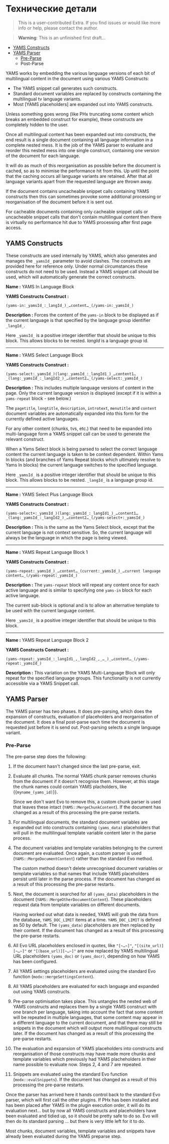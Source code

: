 Технические детали
=================

> This is a user-contributed Extra. If you find issues or would like more info or help, please contact the author.

> **Warning**: This is an unfinished first draft…

*   [YAMS Constructs](extras/yams/yams-technical-details#YAMSConstructs)
*   [YAMS Parser](extras/yams/yams-technical-details#YAMSParser)
    *   [Pre-Parse](extras/yams/yams-technical-details#PreParse)
    *   Post-Parse

YAMS works by embedding the various language versions of each bit of multilingual content in the document using various YAMS Constructs:

*   The YAMS snippet call generates such constructs.
*   Standard document variables are replaced by constructs containing the multilingual tv language variants.
*   Most \[YAMS placeholders\] are expanded out into YAMS constructs.

Unless something goes wrong (like PHx truncating some content which breaks an embedded construct for example), these constructs are completely hidden to the user.

Once all multilingual content has been expanded out into constructs, the end result is a single document containing all language information in a complete nested mess. It is the job of the YAMS parser to evaluate and reorder this nested mess into one single construct, containing one version of the document for each language.

It will do as much of this reorganisation as possible before the document is cached, so as to minimise the performance hit from this. Up until the point that the caching occurs all language variants are retained. After that all language variants apart from the requested language are thrown away.

If the document contains uncacheable snippet calls containing YAMS constructs then this can sometimes provoke some additional processing or reorganisation of the document before it is sent out.

For cacheable documents containing only cacheable snippet calls or uncacheable snippet calls that don't contain multilingual content then there is virtually no performance hit due to YAMS processing after first page access.

YAMS Constructs
---------------

These constructs are used internally by YAMS, which also generates and manages the `_yamsId_` parameter to avoid clashes. The constructs are provided here for reference only. Under normal circumstances these constructs do not need to be used. Instead a YAMS snippet call should be used, which will automatically generate the correct constructs.

**Name :**  YAMS In Language Block

**YAMS Constructs Construct :**

    (yams-in:_yamsId_:_langId_)_…content…_(/yams-in:_yamsId_)

**Description :** Forces the content of the `yams-in` block to be displayed as if the current language is that specified by the language group identifier `_langId_`.

Here `_yamsId_` is a positive integer identifier that should be unique to this block. This allows blocks to be nested. _langId_ is a language group id.

-----

**Name :**  YAMS Select Language Block

**YAMS Constructs Construct :**

    (yams-select:_yamsId_)(lang:_yamsId_:_langId1_)_…content1…_(lang:_yamsId_:_langId2_)_…content2…_(/yams-select:_yamsId_)

**Description :** This includes multiple language versions of content in the page. Only the current language version is displayed (except if it is within a `yams-repeat` block - see below.)

The `pagetitle`, `longtitle`, `description`, `introtext`, `menutitle` and `content` document variables are automatically expanded into this form for the currently defined active languages.

For any other content (chunks, tvs, etc.) that need to be expanded into multi-language form a YAMS snippet call can be used to generate the relevant construct.

When a Yams Select block is being parsed to select the correct language content the current language is taken to be context dependent. Within Yams In blocks (and branches of Yams Repeat blocks which ultimately resolve to Yams In blocks) the current language switches to the specified language.

Here `_yamsId_` is a positive integer identifier that should be unique to this block. This allows blocks to be nested. `_langId_` is a language group id.

-----

**Name :** YAMS Select Plus Language Block

**YAMS Constructs Construct :**

    (yams-select+:_yamsId_)(lang:_yamsId_:_langId1_)_…content1…_(lang:_yamsId_:_langId2_)_…content2…_(/yams-select+:_yamsId_)

**Description :** This is the same as the Yams Select block, except that the current language is not context sensitive. So, the current language will always be the language in which the page is being viewed.

-----

**Name :** YAMS Repeat Language Block 1

**YAMS Constructs Construct :**

    (yams-repeat:_yamsId_)_…content…_(current:_yamsId_)_…current language content…_(/yams-repeat:_yamsId_)

**Description :** The `yams-repeat` block will repeat any content once for each active language and is similar to specifying one `yams-in` block for each active language.

The current sub-block is optional and is to allow an alternative template to be used with the current language content.

Here `_yamsId_` is a positive integer identifier that should be unique to this block.

-----

**Name :** YAMS Repeat Language Block 2

**YAMS Constructs Construct :**

    (yams-repeat:_yamsId_:_langId1_,_langId2_,_…_)_…content…_(/yams-repeat:_yamsId_)

**Description :** This variation on the YAMS Multi-Language Block will only repeat for the specified language groups. This functionality is not currently accessible via a YAMS Snippet call.

YAMS Parser
-----------

The YAMS parser has two phases. It does pre-parsing, which does the expansion of constructs, evaluation of placeholders and reorganisation of the document. It does a final post-parse each time the document is requested just before it is send out. Post-parsing selects a single language variant.

### Pre-Parse

The pre-parse step does the following:

1.  If the document hasn't changed since the last pre-parse, exit.

2.  Evaluate all chunks. The normal YAMS chunk parser removes chunks from the document if it doesn't recognise them. However, at this stage the chunk names could contain YAMS placholders, like {{`myname_(yams_id)`}}.

    Since we don't want Evo to remove this, a custom chunk parser is used that leaves these intact (`YAMS::MergeChunkContent`). If the document has changed as a result of this processing the pre-parse restarts.

3.  For multilingual documents, the standard document variables are expanded out into constructs containing `(yams_data)` placeholders that will pull in the multilingual template variable content later in the parse process.

4.  The document variables and template variables belonging to the current document are evaluated. Once again, a custom parser is used (`YAMS::MergeDocumentContent`) rather than the standard Evo method.

    The custom method doesn't delete unrecognised document variables or template variables so that names that include YAMS placeholders persist until later in the parse process. If the document has changed as a result of this processing the pre-parse restarts.

5.  Next, the document is searched for all `(yams_data)` placeholders in the document (`YAMS::MergeOtherDocumentContent`). These placeholders request data from template variables on different documents.

    Having worked out what data is needed, YAMS will grab the data from the database, `YAMS_DOC_LIMIT` items at a time. `YAMS_DOC_LIMIT` is defined as 50 by default. The `(yams_data)` placeholders are then replaced by their content. If the document has changed as a result of this processing the pre-parse restarts.

6.  All Evo URL placeholders enclosed in quotes, like `"[~…~]"`, `"[(site_url)][~…~]"` or `"[(base_url)][~…~]"` are now replaced by YAMS multilingual URL placeholders `(yams_doc)` or `(yams_docr)`, depending on how YAMS has been configured.

7.  All YAMS settings placeholders are evaluated using the standard Evo function (`modx::mergeSettingsContent`).

8.  All YAMS placeholders are evaluated for each language and expanded out using YAMS constructs.

9.  Pre-parse optimisation takes place. This untangles the nested web of YAMS constructs and replaces them by a single YAMS construct with one branch per language, taking into account the fact that some content will be repeated in multiple languages, that some content may appear in a different language to the current document, and that there may still be snippets in the document which will output more multilingual constructs later. If the document has changed as a result of this processing the pre-parse restarts.

10.  The evaluation and expansion of YAMS placeholders into constructs and reorganisation of those constructs may have made more chunks and template variables which previously had YAMS placheholders in their name possible to evaluate now. Steps 2, 4 and 7 are repeated.

11.  Snippets are evaluated using the standard Evo function (`modx::evalSnippets`). If the document has changed as a result of this processing the pre-parse restarts.


Once the parser has arrived here it hands control back to the standard Evo parser, which will first call the other plugins. If PHx has been installed and has been placed after YAMS in the plugin execution order, it will do its evaluation next… but by now all YAMS constructs and placeholders have been evaluated and tidied up, so it should be pretty safe to do so. Evo will then do its standard parsing … but there is very little left for it to do.

Most chunks, document variables, template variables and snippets have already been evaluated during the YAMS preparse step.
